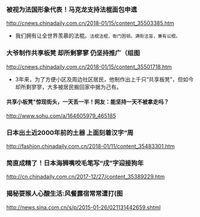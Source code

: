 ### 被视为法国形象代表！马克龙支持法棍面包申遗
http://cnews.chinadaily.com.cn/2018-01/15/content_35503385.htm
- 我们拥有让全世界羡慕的法棍。`法棍法棍，衙门困顿。满街法盲，兼有讼棍。`

### 大爷制作共享板凳 却所剩寥寥 仍坚持推广（组图
http://cnews.chinadaily.com.cn/2018-01/15/content_35501718.htm
- 3年来，为了方便小区及周边社区居民，他制作出上千只“共享板凳”，但如今却所剩寥寥，大多被居民搬回家中据为己有。

#### 共享小板凳"惊现街头，一天丢一半！网友：能坚持一天不被拿走吗？
http://www.sohu.com/a/164605979_465185

### 日本出土近2000年前的土器 上面刻着汉字“周
http://fashion.chinadaily.com.cn/2018-01/11/content_35483301.htm

### 简直成精了！日本海狮嘴咬毛笔写“戌”字迎接狗年
http://cn.chinadaily.com.cn/2017-12/27/content_35389229.htm

### 揭秘耍猴人心酸生活:风餐露宿常常遭打(图
http://news.sina.com.cn/s/p/2015-01-26/021131442659.shtml
